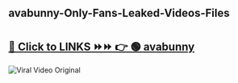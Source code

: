
 ## avabunny-Only-Fans-Leaked-Videos-Files

# <h2><a href="https://mediaupload.pro?avabunny">🔗 Click to LINKS ⏩⏩ 👉 🟢 avabunny </a></h2>

<a href="https://mediaupload.pro?avabunny" rel="nofollow" data-target="animated-image.originalLink"><img src="https://i.ibb.co.com/xMMVF88/686577567.gif" alt="Viral Video Original" style="max-width: 100%; display: inline-block;" data-target="animated-image.originalImage"></a>
